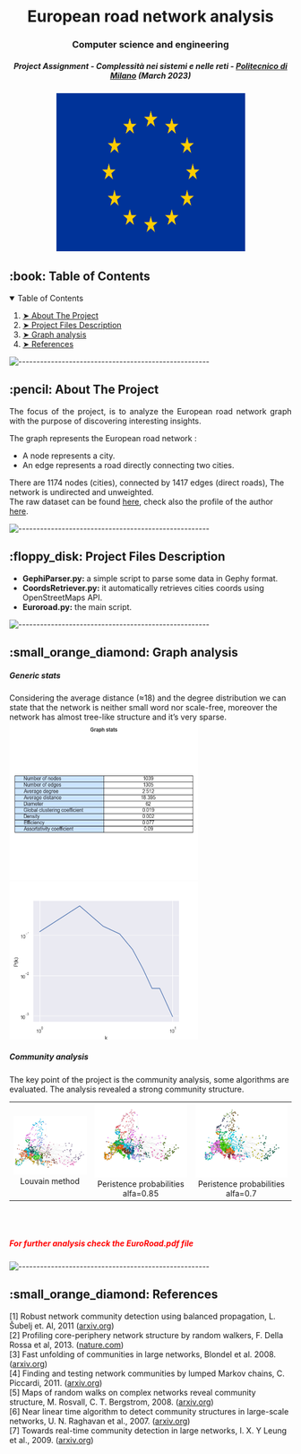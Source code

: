 
<h1 align="center">European road network analysis</h1>
<h3 align="center"> Computer science and engineering </h3>
<h5 align="center"> Project Assignment - Complessità nei sistemi e nelle reti  - <a href="https://www.polimi.it/">Politecnico di Milano</a> (March 2023) </h5>

<p align="center"> 
  <img src="Images/flag.png" alt="Network Image" height="282px" width="337">
</p>

<!-- TABLE OF CONTENTS -->
<h2 id="table-of-contents"> :book: Table of Contents</h2>

<details open="open">
  <summary>Table of Contents</summary>
  <ol>
    <li><a href="#about-the-project"> ➤ About The Project</a></li>
    <li><a href="#project-files-description"> ➤ Project Files Description</a></li>
    <li><a href="#graph-analysis"> ➤ Graph analysis</a></li>
    <li><a href="#references"> ➤ References</a></li>
  </ol>
</details>

![-----------------------------------------------------](https://raw.githubusercontent.com/andreasbm/readme/master/assets/lines/rainbow.png)

<!-- ABOUT THE PROJECT -->
<h2 id="about-the-project"> :pencil: About The Project</h2>

<p align="justify"> 
 The focus of the project, is to analyze the European road network graph with the purpose of discovering interesting insights.
</p>

The graph represents the European road network : <br>
<ul>
<li>A node represents a city. </li>
<li>An edge represents a road directly connecting two cities.</li>
</ul>
There are 1174 nodes (cities), connected by 1417 edges (direct roads), The network is undirected and unweighted.
<br>
The raw dataset can be found <a href="http://konect.cc/networks/subelj_euroroad/">here</a>, check also the profile of the author <a href="https://github.com/lovre">here</a>.

![-----------------------------------------------------](https://raw.githubusercontent.com/andreasbm/readme/master/assets/lines/rainbow.png)

<!-- PROJECT FILES DESCRIPTION -->
<h2 id="project-files-description"> :floppy_disk: Project Files Description</h2>
<ul>
<li><b>GephiParser.py:</b> a simple script to parse some data in Gephy format.</li>
<li><b>CoordsRetriever.py:</b> it automatically retrieves cities coords using OpenStreetMaps API.</li>
<li><b>Euroroad.py:</b> the main script.</li>
</ul>

![-----------------------------------------------------](https://raw.githubusercontent.com/andreasbm/readme/master/assets/lines/rainbow.png)

<!-- Analysis -->
<h2 id="graph-analysis"> :small_orange_diamond: Graph analysis</h2>
<h5>Generic stats</h5>
Considering the average distance (≈18) and the degree
distribution we can state that the network is neither small word
nor scale-free, moreover the network has almost tree-like
structure and it’s very sparse.
<img src="Images/Europe_stats.png " alt="Network Image" height="282px" width="337">
<img src="Images/Degree_distribution.png" alt="Network Image" height="282px" width="337">
<h5>Community analysis</h5>
The key point of the project is the community analysis, some algorithms are evaluated. The analysis revealed a strong community structure.

| | | |
|:-------------------------:|:-------------------------:|:-------------------------:|
|<img src="Images/LouvainGeo_gephi.png " alt="Network Image">  Louvain method |  <img src="Images/AlphaCommGeo_gephy_alpha_0.85_floyd.png" alt="Network Image"> Peristence probabilities alfa=0.85|<img src="Images/AlphaCommGeo_gephy_alpha_0.7_floyd.png" alt="Network Image"> Peristence probabilities alfa=0.7|

<br><br>
<h5 style="color:red">For further analysis check the EuroRoad.pdf file</h5>

![-----------------------------------------------------](https://raw.githubusercontent.com/andreasbm/readme/master/assets/lines/rainbow.png)

<!-- Analysis -->
<h2 id="references"> :small_orange_diamond: References</h2>
[1] Robust network community detection using balanced propagation, L. Šubelj et. Al, 2011 (<a href="https://arxiv.org/pdf/1106.5524.pdf">arxiv.org</a>)
<br>
[2] Profiling core-periphery network structure by random walkers, F. Della Rossa et al, 2013. (<a href="https://www.nature.com/articles/srep01467">nature.com</a>)
<br>
[3] Fast unfolding of communities in large networks, Blondel et al. 2008. (<a href="https://arxiv.org/abs/0803.0476">arxiv.org</a>)
<br>
[4] Finding and testing network communities by lumped Markov chains, C. Piccardi, 2011. (<a href="https://arxiv.org/abs/1106.0596">arxiv.org</a>)
<br>
[5] Maps of random walks on complex networks reveal community structure, M. Rosvall, C. T. Bergstrom,
2008. (<a href="https://arxiv.org/abs/0707.0609">arxiv.org</a>)
<br>
[6] Near linear time algorithm to detect community structures in large-scale networks, U. N. Raghavan
et al., 2007. (<a href="https://arxiv.org/abs/0709.2938">arxiv.org</a>)
<br>
[7] Towards real-time community detection in large networks, I. X. Y Leung et al., 2009. (<a href="https://arxiv.org/abs/0808.2633">arxiv.org</a>)
